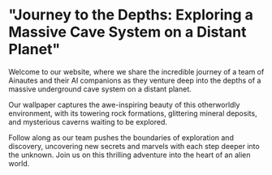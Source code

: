 <!--font:Montserrat-->

# "Journey to the Depths: Exploring a Massive Cave System on a Distant Planet"

Welcome to our website, where we share the incredible journey of a team of Ainautes and their AI companions as they venture deep into the depths of a massive underground cave system on a distant planet. 

Our wallpaper captures the awe-inspiring beauty of this otherworldly environment, with its towering rock formations, glittering mineral deposits, and mysterious caverns waiting to be explored. 

Follow along as our team pushes the boundaries of exploration and discovery, uncovering new secrets and marvels with each step deeper into the unknown. Join us on this thrilling adventure into the heart of an alien world.

<!--

Write me markdown content of website with wallpaper:

"A team of Ainautes and their AI companions exploring a massive, underground cave system on a distant planet."

The header of the page should not be copy of the text but rather a real content of the website which is using this wallpaper.


---


# "Journey to the Depths: Exploring a Massive Cave System on a Distant Planet"

Welcome to our website, where we share the incredible journey of a team of Ainautes and their AI companions as they venture deep into the depths of a massive underground cave system on a distant planet. 

Our wallpaper captures the awe-inspiring beauty of this otherworldly environment, with its towering rock formations, glittering mineral deposits, and mysterious caverns waiting to be explored. 

Follow along as our team pushes the boundaries of exploration and discovery, uncovering new secrets and marvels with each step deeper into the unknown. Join us on this thrilling adventure into the heart of an alien world.


---


Write me a Google font which is best fitting for the website.

Pick from the list:
- Exo 2
- Lobster
- Barlow Condensed
- Orbitron
- Open Sans
- Creepster
- Roboto
- Futura
- IBM Plex Sans
- Great Vibes
- Dancing Script
- Poppins
- Inter
- Cormorant Garamond
- Montserrat
- Raleway
- Lato
- Playfair Display
- Cabin
- Alegreya
- Cinzel
- Cinzel Decorative


Write just the font name nothing else.


---


Montserrat

-->
